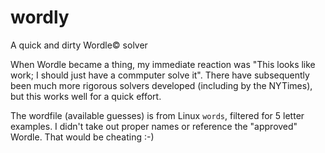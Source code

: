 # wordly
A quick and dirty Wordle:copyright: solver

When Wordle became a thing, my immediate reaction was "This looks like work; I should just have a commputer solve it". There have subsequently been much more rigorous solvers developed (including by the NYTimes), but this works well for a quick effort. 

The wordfile (available guesses) is from Linux `words`, filtered for 5 letter examples. I didn't take out proper names or reference the "approved" Wordle. That would be cheating :-)
